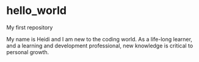 # hello_world
My first repository

My name is Heidi and I am new to the coding world. 
As a life-long learner, and a learning and development professional, new knowledge is critical to personal growth.
